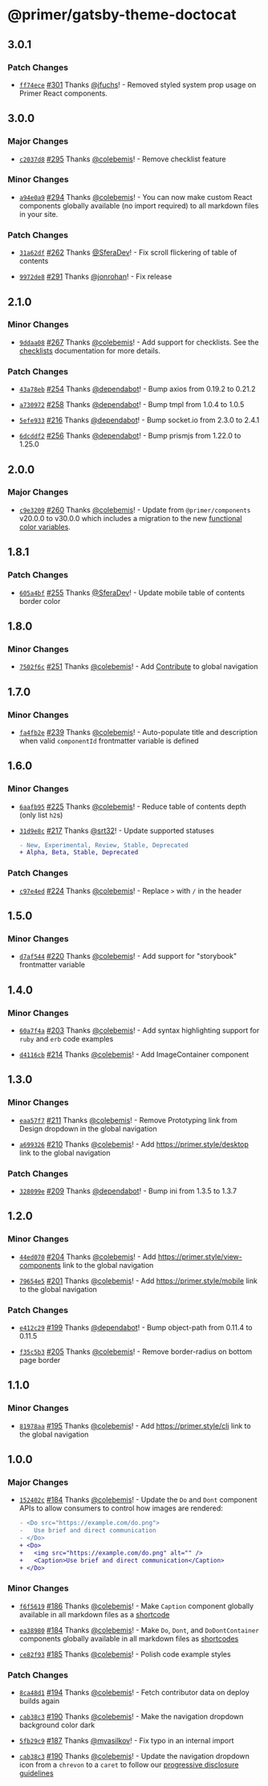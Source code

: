 # @primer/gatsby-theme-doctocat

## 3.0.1

### Patch Changes

- [`ff74ece`](https://github.com/primer/doctocat/commit/ff74ecea1b373469034c2122d94a54ca3e964158) [#301](https://github.com/primer/doctocat/pull/301) Thanks [@jfuchs](https://github.com/jfuchs)! - Removed styled system prop usage on Primer React components.

## 3.0.0

### Major Changes

- [`c2037d8`](https://github.com/primer/doctocat/commit/c2037d8352fca4ce3055e801b365d4ff1b5eefe9) [#295](https://github.com/primer/doctocat/pull/295) Thanks [@colebemis](https://github.com/colebemis)! - Remove checklist feature

### Minor Changes

- [`a94e0a9`](https://github.com/primer/doctocat/commit/a94e0a962e8013901e4285c7a3cabc3a0b691a92) [#294](https://github.com/primer/doctocat/pull/294) Thanks [@colebemis](https://github.com/colebemis)! - You can now make custom React components globally available (no import required) to all markdown files in your site.

### Patch Changes

- [`31a62df`](https://github.com/primer/doctocat/commit/31a62dfb7eb7a467a4e03a991adad995564ae4d1) [#262](https://github.com/primer/doctocat/pull/262) Thanks [@SferaDev](https://github.com/SferaDev)! - Fix scroll flickering of table of contents

* [`9972de8`](https://github.com/primer/doctocat/commit/9972de88224e1b868dad051abe62a92daf8796ef) [#291](https://github.com/primer/doctocat/pull/291) Thanks [@jonrohan](https://github.com/jonrohan)! - Fix release

## 2.1.0

### Minor Changes

- [`9ddaa08`](https://github.com/primer/doctocat/commit/9ddaa08395a5d08fc0cd6f7dc0de4d1e19252fa7) [#267](https://github.com/primer/doctocat/pull/267) Thanks [@colebemis](https://github.com/colebemis)! - Add support for checklists. See the [checklists](https://primer.style/doctocat/usage/checklists) documentation for more details.

### Patch Changes

- [`43a78eb`](https://github.com/primer/doctocat/commit/43a78eb93e453f9659488c125f7e5889633b3540) [#254](https://github.com/primer/doctocat/pull/254) Thanks [@dependabot](https://github.com/apps/dependabot)! - Bump axios from 0.19.2 to 0.21.2

* [`a730972`](https://github.com/primer/doctocat/commit/a7309725faa1636d7e53a5d63c65007bbe340e53) [#258](https://github.com/primer/doctocat/pull/258) Thanks [@dependabot](https://github.com/apps/dependabot)! - Bump tmpl from 1.0.4 to 1.0.5

- [`5efe933`](https://github.com/primer/doctocat/commit/5efe93324e3b078cac84c41cbec7de4ee9c2c800) [#216](https://github.com/primer/doctocat/pull/216) Thanks [@dependabot](https://github.com/apps/dependabot)! - Bump socket.io from 2.3.0 to 2.4.1

* [`6dcddf2`](https://github.com/primer/doctocat/commit/6dcddf2bd77019251b058c5e3081d815f7eaafed) [#256](https://github.com/primer/doctocat/pull/256) Thanks [@dependabot](https://github.com/apps/dependabot)! - Bump prismjs from 1.22.0 to 1.25.0

## 2.0.0

### Major Changes

- [`c9e3209`](https://github.com/primer/doctocat/commit/c9e32094a6dbccc7f9d48cfa9202a2d1aa7fe7d3) [#260](https://github.com/primer/doctocat/pull/260) Thanks [@colebemis](https://github.com/colebemis)! - Update from `@primer/components` v20.0.0 to v30.0.0 which includes a migration to the new [functional color variables](https://primer.style/primitives/color).

## 1.8.1

### Patch Changes

- [`605a4bf`](https://github.com/primer/doctocat/commit/605a4bf013b12593888bbcf4c9b8d30ba03172f9) [#255](https://github.com/primer/doctocat/pull/255) Thanks [@SferaDev](https://github.com/SferaDev)! - Update mobile table of contents border color

## 1.8.0

### Minor Changes

- [`7502f6c`](https://github.com/primer/doctocat/commit/7502f6ce137485ce162c6082067070b576279701) [#251](https://github.com/primer/doctocat/pull/251) Thanks [@colebemis](https://github.com/colebemis)! - Add [Contribute](https://primer.style/contribute) to global navigation

## 1.7.0

### Minor Changes

- [`fa4fb2e`](https://github.com/primer/doctocat/commit/fa4fb2eed2eeb003ee3294f61b456005c03e5c1e) [#239](https://github.com/primer/doctocat/pull/239) Thanks [@colebemis](https://github.com/colebemis)! - Auto-populate title and description when valid `componentId` frontmatter variable is defined

## 1.6.0

### Minor Changes

- [`6aafb95`](https://github.com/primer/doctocat/commit/6aafb95bd47f611cffd7b6c5c6528343c53b42e3) [#225](https://github.com/primer/doctocat/pull/225) Thanks [@colebemis](https://github.com/colebemis)! - Reduce table of contents depth (only list `h2`s)

* [`31d9e8c`](https://github.com/primer/doctocat/commit/31d9e8cfe93d997a154928829b49c5d2f60dc35e) [#217](https://github.com/primer/doctocat/pull/217) Thanks [@srt32](https://github.com/srt32)! - Update supported statuses

  ```diff
  - New, Experimental, Review, Stable, Deprecated
  + Alpha, Beta, Stable, Deprecated
  ```

### Patch Changes

- [`c97e4ed`](https://github.com/primer/doctocat/commit/c97e4ed348cde43e7da638fd77893317d3db0ee4) [#224](https://github.com/primer/doctocat/pull/224) Thanks [@colebemis](https://github.com/colebemis)! - Replace `>` with `/` in the header

## 1.5.0

### Minor Changes

- [`d7af544`](https://github.com/primer/doctocat/commit/d7af544369e8a592c05a65fef8813652d9a2842b) [#220](https://github.com/primer/doctocat/pull/220) Thanks [@colebemis](https://github.com/colebemis)! - Add support for "storybook" frontmatter variable

## 1.4.0

### Minor Changes

- [`60a7f4a`](https://github.com/primer/doctocat/commit/60a7f4a3a91eda6fec83600b8886f9d0e19029ea) [#203](https://github.com/primer/doctocat/pull/203) Thanks [@colebemis](https://github.com/colebemis)! - Add syntax highlighting support for `ruby` and `erb` code examples

* [`d4116cb`](https://github.com/primer/doctocat/commit/d4116cbf0906c594285ef470ae60b8845e6f5380) [#214](https://github.com/primer/doctocat/pull/214) Thanks [@colebemis](https://github.com/colebemis)! - Add ImageContainer component

## 1.3.0

### Minor Changes

- [`eaa57f7`](https://github.com/primer/doctocat/commit/eaa57f79f6fbc11032e3ee535f7950a240f5ae94) [#211](https://github.com/primer/doctocat/pull/211) Thanks [@colebemis](https://github.com/colebemis)! - Remove Prototyping link from Design dropdown in the global navigation

* [`a699326`](https://github.com/primer/doctocat/commit/a699326fb9d788fcc798a1c9881000fa2cc339bb) [#210](https://github.com/primer/doctocat/pull/210) Thanks [@colebemis](https://github.com/colebemis)! - Add https://primer.style/desktop link to the global navigation

### Patch Changes

- [`328099e`](https://github.com/primer/doctocat/commit/328099ee5913adf38145248ba8dad0666f9b4865) [#209](https://github.com/primer/doctocat/pull/209) Thanks [@dependabot](https://github.com/apps/dependabot)! - Bump ini from 1.3.5 to 1.3.7

## 1.2.0

### Minor Changes

- [`44ed070`](https://github.com/primer/doctocat/commit/44ed070e4340f1b01f258414b903c9550156b05e) [#204](https://github.com/primer/doctocat/pull/204) Thanks [@colebemis](https://github.com/colebemis)! - Add https://primer.style/view-components link to the global navigation

* [`79654e5`](https://github.com/primer/doctocat/commit/79654e54762000884040b0f068162a10148b34cf) [#201](https://github.com/primer/doctocat/pull/201) Thanks [@colebemis](https://github.com/colebemis)! - Add https://primer.style/mobile link to the global navigation

### Patch Changes

- [`e412c29`](https://github.com/primer/doctocat/commit/e412c29c69dfd9b584fbe21c60327444ac9fd727) [#199](https://github.com/primer/doctocat/pull/199) Thanks [@dependabot](https://github.com/apps/dependabot)! - Bump object-path from 0.11.4 to 0.11.5

* [`f35c5b3`](https://github.com/primer/doctocat/commit/f35c5b3b57c0c0fe0fce42167628fabb0a11b74e) [#205](https://github.com/primer/doctocat/pull/205) Thanks [@colebemis](https://github.com/colebemis)! - Remove border-radius on bottom page border

## 1.1.0

### Minor Changes

- [`81978aa`](https://github.com/primer/doctocat/commit/81978aa70cf6bcdd6b9099b24b1232cd7a350153) [#195](https://github.com/primer/doctocat/pull/195) Thanks [@colebemis](https://github.com/colebemis)! - Add https://primer.style/cli link to the global navigation

## 1.0.0

### Major Changes

- [`152402c`](https://github.com/primer/doctocat/commit/152402cd09f32a491f59283cc02570b0142f4bd9) [#184](https://github.com/primer/doctocat/pull/184) Thanks [@colebemis](https://github.com/colebemis)! - Update the `Do` and `Dont` component APIs to allow consumers to control how images are rendered:

  ```diff
  - <Do src="https://example.com/do.png">
  -   Use brief and direct communication
  - </Do>
  + <Do>
  +   <img src="https://example.com/do.png" alt="" />
  +   <Caption>Use brief and direct communication</Caption>
  + </Do>
  ```

### Minor Changes

- [`f6f5619`](https://github.com/primer/doctocat/commit/f6f56192406dd7d3144cbe1ec75955c8c383a689) [#186](https://github.com/primer/doctocat/pull/186) Thanks [@colebemis](https://github.com/colebemis)! - Make `Caption` component globally available in all markdown files as a [shortcode](https://mdxjs.com/blog/shortcodes)

* [`ea38980`](https://github.com/primer/doctocat/commit/ea38980e188f8a6eae562961b8a68c85449296dc) [#184](https://github.com/primer/doctocat/pull/184) Thanks [@colebemis](https://github.com/colebemis)! - Make `Do`, `Dont`, and `DoDontContainer` components globally available in all markdown files as [shortcodes](https://mdxjs.com/blog/shortcodes)

- [`ce82f93`](https://github.com/primer/doctocat/commit/ce82f93e026d820c282e188241b6b0807edd7a27) [#185](https://github.com/primer/doctocat/pull/185) Thanks [@colebemis](https://github.com/colebemis)! - Polish code example styles

### Patch Changes

- [`8ca48d1`](https://github.com/primer/doctocat/commit/8ca48d1b6262b54ae63654d19a74861501cdb451) [#194](https://github.com/primer/doctocat/pull/194) Thanks [@colebemis](https://github.com/colebemis)! - Fetch contributor data on deploy builds again

* [`cab38c3`](https://github.com/primer/doctocat/commit/cab38c38eb00a9645991147b28a47a535dcd1d41) [#190](https://github.com/primer/doctocat/pull/190) Thanks [@colebemis](https://github.com/colebemis)! - Make the navigation dropdown background color dark

- [`5fb29c9`](https://github.com/primer/doctocat/commit/5fb29c9000dd2a26919f661d969142fa1938d329) [#187](https://github.com/primer/doctocat/pull/187) Thanks [@mvasilkov](https://github.com/mvasilkov)! - Fix typo in an internal import

* [`cab38c3`](https://github.com/primer/doctocat/commit/cab38c38eb00a9645991147b28a47a535dcd1d41) [#190](https://github.com/primer/doctocat/pull/190) Thanks [@colebemis](https://github.com/colebemis)! - Update the navigation dropdown icon from a `chrevon` to a `caret` to follow our [progressive disclosure guidelines](https://primer.style/design/ui-patterns/progressive-disclosure#progressive-disclosure-ui-patterns)
